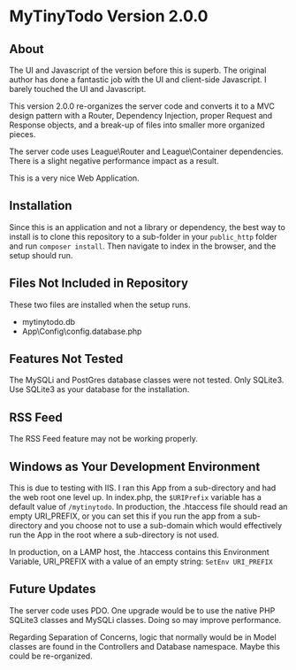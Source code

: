# MyTinyTodo Version 2.0.0

## About

The UI and Javascript of the version before this is superb. The original author has done a fantastic job with the UI and client-side Javascript. I barely touched the UI and Javascript.

This version 2.0.0 re-organizes the server code and converts it to a MVC design pattern with a Router, Dependency Injection, proper Request and Response objects, and a break-up of files into smaller more organized pieces.

The server code uses League\Router and League\Container dependencies. There is a slight negative performance impact as a result.

This is a very nice Web Application.

## Installation

Since this is an application and not a library or dependency, the best way to install is to clone this repository to a sub-folder in your `public_http` folder and run `composer install`. Then navigate to index in the browser, and the setup should run.

## Files Not Included in Repository

These two files are installed when the setup runs.

- mytinytodo.db
- App\Config\config.database.php

## Features Not Tested

The MySQLi and PostGres database classes were not tested. Only SQLite3. Use SQLite3 as your database for the installation.

## RSS Feed

The RSS Feed feature may not be working properly.

## Windows as Your Development Environment

This is due to testing with IIS. I ran this App from a sub-directory and had the web root one level up.
In index.php, the `$URIPrefix` variable has a default value of `/mytinytodo`.
In production, the .htaccess file should read an empty URI_PREFIX, or you can set this if you run the app from a sub-directory
and you choose not to use a sub-domain which would effectively run the App in the root where a sub-directory is not used.

In production, on a LAMP host, the .htaccess contains this Environment Variable, URI_PREFIX with a value of an empty string:
`SetEnv URI_PREFIX`

## Future Updates

The server code uses PDO. One upgrade would be to use the native PHP SQLite3 classes and MySQLi classes. Doing so may improve performance.

Regarding Separation of Concerns, logic that normally would be in Model classes are found in the Controllers and Database namespace. Maybe this could be re-organized.
